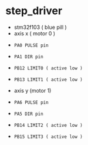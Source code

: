 # step_driver
- stm32f103 ( blue pill )
-   axis x ( motor 0 )
-     PA0 PULSE pin
-     PA1 DIR pin
-     PB12 LIMIT0 ( active low )
-     PB13 LIMIT1 ( active low )
-   axis y (motor 1)
-     PA6 PULSE pin
-     PA5 DIR pin
-     PB14 LIMIT2 ( active low )
-     PB15 LIMIT3 ( active low )
